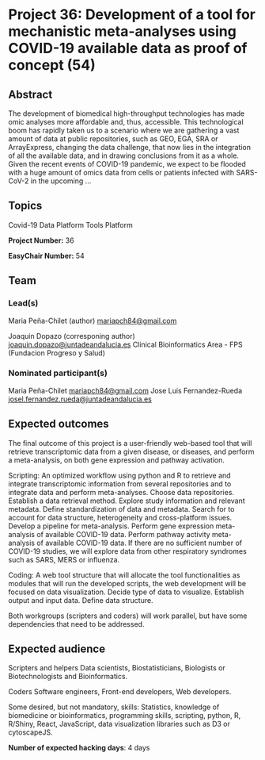 # Project 36: Development of a tool for mechanistic meta-analyses using COVID-19 available data as proof of concept (54)

## Abstract

The development of biomedical high-throughput technologies has made omic analyses more affordable and, thus, accessible. This technological boom has rapidly taken us to a scenario where we are gathering a vast amount of data at public repositories, such as GEO, EGA, SRA or ArrayExpress, changing the data challenge, that now lies in the integration of all the available data, and in drawing conclusions from it as a whole. Given the recent events of COVID-19 pandemic, we expect to be flooded with a huge amount of omics data from cells or patients infected with SARS-CoV-2 in the upcoming ...

## Topics

Covid-19
 Data Platform
 Tools Platform

**Project Number:** 36



**EasyChair Number:** 54

## Team

### Lead(s)

Maria Peña-Chilet (author)
 mariapch84@gmail.com
 
 Joaquin Dopazo (corresponing author)
 joaquin.dopazo@juntadeandalucia.es
 Clinical Bioinformatics Area - FPS (Fundacion Progreso y Salud)

### Nominated participant(s)

Maria Peña-Chilet mariapch84@gmail.com
 Jose Luis Fernandez-Rueda josel.fernandez.rueda@juntadeandalucia.es

## Expected outcomes

The final outcome of this project is a user-friendly web-based tool that will retrieve transcriptomic data from a given disease, or diseases, and perform a meta-analysis, on both gene expression and pathway activation.
 
 Scripting: 
 An optimized workflow using python and R to retrieve and integrate transcriptomic information from several repositories and to integrate data and perform meta-analyses.
 Choose data repositories.
 Establish a data retrieval method.
 Explore study information and relevant metadata.
 Define standardization of data and metadata.
 Search for to account for data structure, heterogeneity and cross-platform issues.
 Develop a pipeline for meta-analysis.
 Perform gene expression meta-analysis of available COVID-19 data.
 Perform pathway activity meta-analysis of available COVID-19 data.
 If there are no sufficient number of COVID-19 studies, we will explore data from other respiratory syndromes such as SARS, MERS or influenza.
 
 Coding: 
 A web tool structure that will allocate the tool functionalities as modules that will run the developed scripts, the web development will be focused on data visualization. 
 Decide type of data to visualize.
 Establish output and input data.
 Define data structure.
 
 Both workgroups (scripters and coders) will work parallel, but have some dependencies that need to be addressed.

## Expected audience

Scripters and helpers
 Data scientists, Biostatisticians, Biologists or Biotechnologists and Bioinformatics.
 
 Coders
 Software engineers, Front-end developers, Web developers.
 
 Some desired, but not mandatory, skills:
 Statistics, knowledge of biomedicine or bioinformatics, programming skills, scripting, python, R, R/Shiny, React, JavaScript, data visualization libraries such as D3 or cytoscapeJS.

**Number of expected hacking days**: 4 days

